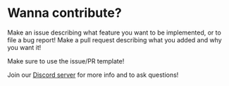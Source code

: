 # Wanna contribute?

Make an issue describing what feature you want to be implemented, or to file a bug report!
Make a pull request describing what you added and why you want it!

Make sure to use the issue/PR template!

Join our [Discord server](https://discord.gg/UYCaSsMewk) for more info and to ask questions!
